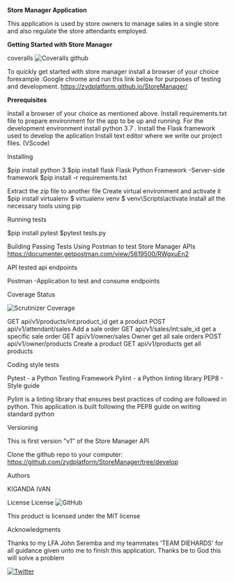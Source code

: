 **Store Manager Application**

This application is used by store owners to manage sales in a single store and also 
regulate the store attendants employed.

**Getting Started with Store Manager**

 coveralls
![Coveralls github](https://img.shields.io/coveralls/github/jekyll/jekyll.svg)

To quickly get started with store manager install a browser of your choice forexample :Google chrome
and run this link below for purposes of testing and development.
https://zydplatform.github.io/StoreManager/


**Prerequisites**

Install a browser of your choice as mentioned above.
Install requirements.txt file to prepare environment for the app to be up and running.
For the development environment install python 3.7 .
Install the Flask framework used to develop the aplication
Install text editor where we write our project files. (VScode)

Installing 

$pip install python 3
$pip install flask
Flask Python Framework -Server-side framework
$pip install -r requirements.txt


Extract the zip file to another file
Create virtual environment and activate it
$pip install virtualenv
$ virtualenv venv
$ venv\Scripts\activate
Install all the necessary tools using pip



Running tests

$pip install pytest
$pytest tests.py


Building Passing Tests
Using Postman to test Store Manager APIs
 https://documenter.getpostman.com/view/5619500/RWgxuEn2


 
API  tested api endpoints

Postman -Application to test and consume endpoints


Coverage Status

![Scrutinizer Coverage](https://img.shields.io/scrutinizer/coverage/g/filp/whoops.svg)

GET api/v1/products/int:product_id	get a product
POST api/v1/attendant/sales	Add a sale order
GET api/v1/sales/int:sale_id	get a specific sale order
GET api/v1/owner/sales	Owner get all sale orders
POST api/v1/owner/products	Create a product
GET api/v1/products	get all products


Coding style tests

Pytest - a Python Testing Framework
Pylint - a Python linting library
PEP8 - Style guide

Pylint is a linting library that ensures best practices of coding are followed in python.
This application is built following the PEP8 guide on writing 
standard python

Versioning

This is first version "v1" of the Store Manager API

Clone the github repo to your computer:
https://github.com/zydplatform/StoreManager/tree/develop

Authors 

KIGANDA IVAN

License
 License
![GitHub](https://img.shields.io/github/license/mashape/apistatus.svg)

This product is licensed under the MIT license

Acknowledgments

Thanks to my LFA John Seremba and my teammates 'TEAM DIEHARDS'
for all guidance given unto me to finish this application.
Thanks be to God this will solve a problem

[![Twitter](https://img.shields.io/twitter/url/https/github.com/zydplatform/StoreManager/tree/develop.svg?style=social)](https://twitter.com/intent/tweet?text=Wow:&url=https%3A%2F%2Fgithub.com%2Fzydplatform%2FStoreManager%2Ftree%2Fdevelop)
